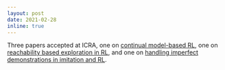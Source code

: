 ```yaml
---
layout: post
date: 2021-02-28
inline: true
---
```


Three papers accepted at ICRA, one on <a href="https://arxiv.org/abs/2009.11997">continual model-based RL</a>, one on <a href="https://arxiv.org/abs/2005.10934">reachability based exploration in RL</a>, and one on <a href="https://arxiv.org/abs/2011.01298">handling imperfect demonstrations in imitation and RL</a>. 